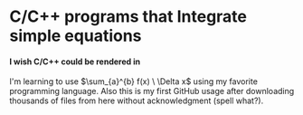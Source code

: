 # C/C++ programs that Integrate simple equations
#### I wish C/C++ could be rendered in <math>\LaTeX<\math> (or shall we do it?)

I'm learning to use $\sum_{a}^{b} f(x) \ \Delta x$ using my favorite programming language.
Also this is my first GitHub usage after downloading thousands of files from here without acknowledgment (spell what?). 
